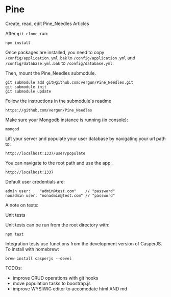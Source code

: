 Pine
============

Create, read, edit Pine_Needles Articles

After `git clone`, run:

    npm install

Once packages are installed, you need to copy `/config/application.yml.bak` to `/config/application.yml` and  `/config/database.yml.bak` to `/config/database.yml`.


Then, mount the Pine_Needles submodule.

    git submodule add git@github.com:vergun/Pine_Needles.git
    git submodule init
    git submodule update


Follow the instructions in the submodule's readme

    https://github.com/vergun/Pine_Needles


Make sure your Mongodb instance is running (in console):

    mongod

Lift your server and populate your user database by navigating your url path to: 

    http://localhost:1337/user/populate

You can navigate to the root path and use the app:

    http://localhost:1337    

Default user credentials are:

    admin user:    "admin@test.com"    // "password"
    nonadmin user: "nonadmin@test.com" // "password"

A note on tests:

Unit tests
 
Unit tests can be run from the root directory with:

    npm test

Integration tests use functions from the development version of CasperJS. To install with homebrew:

    brew install casperjs --devel

TODOs:

* improve CRUD operations with git hooks
* move population tasks to boostrap.js
* improve WYSIWIG editor to accomodate html AND md

